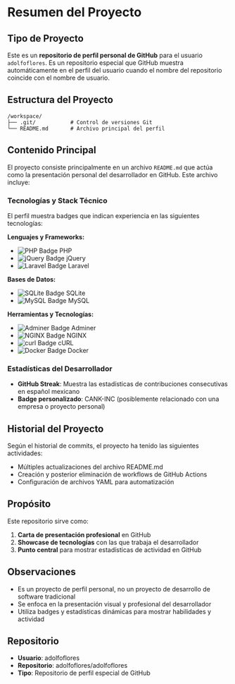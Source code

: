 # Resumen del Proyecto

## Tipo de Proyecto
Este es un **repositorio de perfil personal de GitHub** para el usuario `adolfoflores`. Es un repositorio especial que GitHub muestra automáticamente en el perfil del usuario cuando el nombre del repositorio coincide con el nombre de usuario.

## Estructura del Proyecto
```
/workspace/
├── .git/           # Control de versiones Git
└── README.md       # Archivo principal del perfil
```

## Contenido Principal
El proyecto consiste principalmente en un archivo `README.md` que actúa como la presentación personal del desarrollador en GitHub. Este archivo incluye:

### Tecnologías y Stack Técnico
El perfil muestra badges que indican experiencia en las siguientes tecnologías:

**Lenguajes y Frameworks:**
- ![PHP Badge](https://img.shields.io/badge/PHP-777BB4?logo=php&logoColor=fff&style=flat) PHP
- ![jQuery Badge](https://img.shields.io/badge/jQuery-0769AD?logo=jquery&logoColor=fff&style=flat) jQuery  
- ![Laravel Badge](https://img.shields.io/badge/Laravel-FF2D20?logo=laravel&logoColor=fff&style=flat) Laravel

**Bases de Datos:**
- ![SQLite Badge](https://img.shields.io/badge/SQLite-003B57?logo=sqlite&logoColor=fff&style=flat) SQLite
- ![MySQL Badge](https://img.shields.io/badge/MySQL-4479A1?logo=mysql&logoColor=fff&style=flat) MySQL

**Herramientas y Tecnologías:**
- ![Adminer Badge](https://img.shields.io/badge/Adminer-34567C?logo=adminer&logoColor=fff&style=flat) Adminer
- ![NGINX Badge](https://img.shields.io/badge/NGINX-009639?logo=nginx&logoColor=fff&style=flat) NGINX
- ![curl Badge](https://img.shields.io/badge/curl-073551?logo=curl&logoColor=fff&style=flat) cURL
- ![Docker Badge](https://img.shields.io/badge/Docker-2496ED?logo=docker&logoColor=fff&style=flat) Docker

### Estadísticas del Desarrollador
- **GitHub Streak**: Muestra las estadísticas de contribuciones consecutivas en español mexicano
- **Badge personalizado**: CANK-INC (posiblemente relacionado con una empresa o proyecto personal)

## Historial del Proyecto
Según el historial de commits, el proyecto ha tenido las siguientes actividades:
- Múltiples actualizaciones del archivo README.md
- Creación y posterior eliminación de workflows de GitHub Actions
- Configuración de archivos YAML para automatización

## Propósito
Este repositorio sirve como:
1. **Carta de presentación profesional** en GitHub
2. **Showcase de tecnologías** con las que trabaja el desarrollador
3. **Punto central** para mostrar estadísticas de actividad en GitHub

## Observaciones
- Es un proyecto de perfil personal, no un proyecto de desarrollo de software tradicional
- Se enfoca en la presentación visual y profesional del desarrollador
- Utiliza badges y estadísticas dinámicas para mostrar habilidades y actividad

## Repositorio
- **Usuario**: adolfoflores
- **Repositorio**: adolfoflores/adolfoflores
- **Tipo**: Repositorio de perfil especial de GitHub